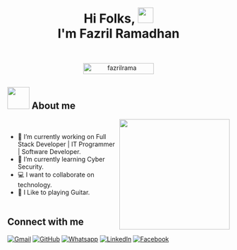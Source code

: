 <h1 align="center">Hi Folks, <img src="https://media.giphy.com/media/hvRJCLFzcasrR4ia7z/giphy.gif" width="35"> <br/> I'm Fazril Ramadhan </h1>

<br>

<p align="center"> 
	<img src="https://komarev.com/ghpvc/?username=fazrilrama&label=Profile%20views&color=0047AB&style=plastic?" alt="fazrilrama" height=25px, width=160px/> 

</p>

## <picture><img src = "https://github.com/7oSkaaa/7oSkaaa/blob/main/Images/about_me.gif?raw=true" width = 50px></picture> About me

<picture> <img align="right" src="https://github.com/7oSkaaa/7oSkaaa/blob/main/Images/Right_Side.gif?raw=true" width = 250px></picture>

<br>

- 🔭 I’m currently working on Full Stack Developer | IT Programmer | Software Developer.
- 🌱 I’m currently learning Cyber Security.
- 💻 I want to collaborate on technology.
- 🎸 I Like to playing Guitar.
  <br/> <br/>
  

## <picture> </picture> Connect with me

<p>
	<a href="mailto:fazrilramadhan2000@gmail.com"><img img src="https://img.shields.io/badge/gmail-%23EA4335.svg?style=plastic&logo=gmail&logoColor=white" alt="Gmail"/></a>
	<a href="https://github.com/fazrilrama"><img src="https://img.shields.io/badge/github-%23181717.svg?style=plastic&logo=github&logoColor=white" alt="GitHub"/></a>
	<a href="https://wa.me/088212987850"><img src="https://img.shields.io/badge/whatsapp-%2325D366.svg?style=plastic&logo=whatsapp&logoColor=white" alt="Whatsapp"/></a>
	<a href="https://www.linkedin.com/in/fazrilrmdhnn/"><img src="https://img.shields.io/badge/linkedin-%230A66C2.svg?style=plastic&logo=linkedin&logoColor=white" alt="LinkedIn"/></a>
	<a href="https://www.facebook.com/fazriluzaki"><img src="https://img.shields.io/badge/facebook-%231877F2.svg?style=plastic&logo=facebook&logoColor=white" alt="Facebook"/></a>
</p>
<br/>
